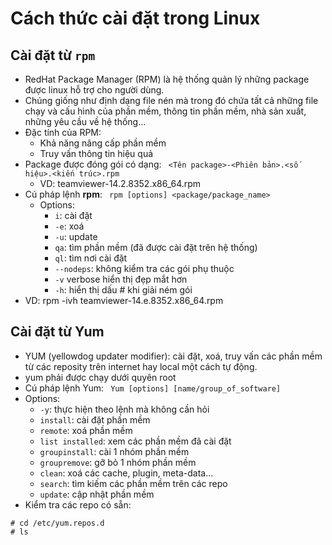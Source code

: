 # Cách thức cài đặt trong Linux
## Cài đặt từ `rpm`
- RedHat Package Manager (RPM) là hệ thống quản lý những package được linux hỗ trợ cho người dùng.
- Chúng giống như định dạng file nén mà trong đó chứa tất cả những file chạy và cấu hình của phần mềm, thông tin phần mềm, nhà sản xuất, những yêu cầu về hệ thống...
- Đặc tính của RPM:
  - Khả năng nâng cấp phần mềm
  - Truy vấn thông tin hiệu quả
- Package được đóng gói có dạng:
` <Tên package>-<Phiên bản>.<số hiệu>.<kiến trúc>.rpm`
  - VD: teamviewer-14.2.8352.x86_64.rpm
- Cú pháp lệnh **rpm**:
` rpm [options] <package/package_name>`
  - Options:
    - `i`: cài đặt
    - `-e`: xoá
    - `-u`: update
    - `qa`: tìm phần mềm (đã được cài đặt trên hệ thống)
    - `ql`: tìm nơi cài đặt
    - `--nodeps`: không kiểm tra các gói phụ thuộc
    - `-v` verbose hiển thị đẹp mắt hơn
    - `-h`: hiển thị dấu # khi giải ném gói
- VD: rpm -ivh teamviewer-14.e.8352.x86_64.rpm
## Cài đặt từ Yum
- YUM (yellowdog updater modifier): cài đặt, xoá, truy vấn các phần mềm từ các reposity trên internet hay local một cách tự động.
- yum phải được chạy dưới quyên root
- Cú pháp lệnh Yum:
` Yum [options] [name/group_of_software]`
- Options:
  - `-y`: thực hiện theo lệnh mà không cần hỏi
  - `install`: cài đặt phần mềm
  - `remote`: xoá phần mềm
  - `list installed`: xem các phần mềm đã cài đặt
  - `groupinstall`: cài 1 nhóm phần mềm
  - `groupremove`: gỡ bỏ 1 nhóm phần mềm
  - `clean`: xoá các cache, plugin, meta-data...
  - `search`: tìm kiếm các phần mềm trên các repo 
  - `update`: cập nhật phần mềm
- Kiểm tra các repo có sẵn:
```
# cd /etc/yum.repos.d
# ls
```